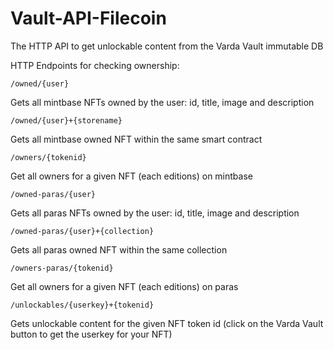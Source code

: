 # Vault-API-Filecoin
 The HTTP API to get unlockable content from the Varda Vault immutable DB
 
 HTTP Endpoints for checking ownership:
 
 `/owned/{user}`
 
 Gets all mintbase NFTs owned by the user: id, title, image and description
 
 `/owned/{user}+{storename}`
  
 Gets all mintbase owned NFT within the same smart contract
 
 `/owners/{tokenid}`
 
 Get all owners for a given NFT (each editions) on mintbase
 
  `/owned-paras/{user}`
 
 Gets all paras NFTs owned by the user: id, title, image and description
 
 `/owned-paras/{user}+{collection}`
  
 Gets all paras owned NFT within the same collection
 
 `/owners-paras/{tokenid}`
 
 Get all owners for a given NFT (each editions) on paras

`/unlockables/{userkey}+{tokenid}`

Gets unlockable content for the given NFT token id (click on the Varda Vault button to get the userkey for your NFT)
